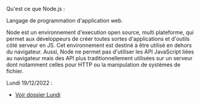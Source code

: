 Qu'est ce que Node.js :

Langage de programmation d'application web.

Node est un environnement d'execution open source, multi plateforme, qui permet aux développeurs de créer toutes sortes d'applications et d'outils côté serveur en JS. 
Cet environnement est destiné à être utilisé en dehors du navigateur. 
Aussi, Node ne permet pas d'utiliser les API JavaScript liées au navigateur mais des API plus traditionnellement utilisées sur un serveur dont notamment celles pour HTTP ou la manipulation de systèmes de fichier.

Lundi 19/12/2022 :
- <a href="https://github.com/anthornade/IsitechNodeJS/tree/main/lundi">Voir dossier Lundi</a>

 
